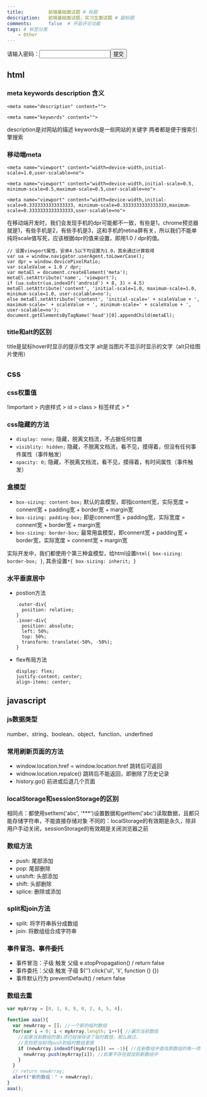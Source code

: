 ```yaml
---
title:         前端基础面试题 # 标题
description:   前端基础面试题，实习生面试题 # 副标题
comments:      false  # 开启评论功能
tags: # 标签分类
    - Other
---
```



<div class="secret-box" id="secret-box">
  <label for="input-secret" class="input-label">请输入密码：</label><input type="password" class="input-secret" id="input-secret" /><button class="submit-btn" id="submit-btn">提交</button>
</div>

## html

### meta keywords description 含义
```
<meta name="description" content="">
  
<meta name="keywords" content="">
```
description是对网站的描述
keywords是一些网站的关键字
两者都是便于搜索引擎搜索

### 移动端meta
```
<meta name="viewport" content="width=device-width,initial-scale=1.0,user-scalable=no">

<meta name="viewport" content="width=device-width,initial-scale=0.5, minimum-scale=0.5,maximum-scale=0.5,user-scalable=no">

<meta name="viewport" content="width=device-width,initial-scale=0.3333333333333333, minimum-scale=0.3333333333333333,maximum-scale=0.3333333333333333,user-scalable=no">
```

在移动端开发时，我们会发现手机的dpr可能都不一致，有些是1，chrome预览器就是1，有些手机是2，有些手机是3，这和手机的retina屏有关，所以我们不能单纯将scale值写死，应该根据dpr的值来设置，即用1.0 / dpr的值。

```
// 设置viewport属性，安卓4.5以下均设置为1.0，其余通过计算取得
var ua = window.navigator.userAgent.toLowerCase();
var dpr = window.devicePixelRatio;
var scaleValue = 1.0 / dpr;
var metaEl = document.createElement('meta');
metaEl.setAttribute('name', 'viewport');
if (ua.substr(ua.indexOf('android') + 8, 3) < 4.5) metaEl.setAttribute('content', 'initial-scale=1.0, maximum-scale=1.0, minimum-scale=1.0, user-scalable=no');
else metaEl.setAttribute('content', 'initial-scale=' + scaleValue + ', maximum-scale=' + scaleValue + ', minimum-scale=' + scaleValue + ', user-scalable=no');
document.getElementsByTagName('head')[0].appendChild(metaEl);
```


### title和alt的区别
title是鼠标hover时显示的提示性文字
alt是当图片不显示时显示的文字（alt只给图片使用）


## css

### css权重值
!important > 内嵌样式 > id > class > 标签样式 > *

### css隐藏的方法
- `display: none;`
  隐藏，脱离文档流，不占据任何位置
- `visiblity: hidden;`
  隐藏，不脱离文档流，看不见，摸得着，但没有任何事件属性（事件触发）
- `opacity: 0;`
  隐藏，不脱离文档流，看不见，摸得着，有时间属性（事件触发）

### 盒模型
- `box-sizing: content-box;`
  默认的盒模型，即指content宽，实际宽度 = connent宽 + padding宽 + border宽 + margin宽
- `box-sizing: padding-box;`
  即是connent宽 + padding宽，实际宽度 = connent宽 + border宽 + margin宽
- `box-sizing: border-box;`
  最常用盒模型，即connent宽 + padding宽 + border宽，实际宽度 = connent宽 + margin宽

实际开发中，我们都使用个第三种盒模型，给html设置`html{ box-sizing: border-box; }`, 其余设置`*{ box-sizing: inherit; }`

### 水平垂直居中
- postion方法
  ```
  .outer-div{
    position: relative;
  }
  .inner-div{
    position: absolute;
    left: 50%;
    top: 50%;
    transform: translate(-50%, -50%);
  }
  ```
- flex布局方法
  ```
  display: flex;
  justify-content; center;
  align-items: center;
  ```


## javascript

### js数据类型
number、string、boolean、object、function、underfined

### 常用刷新页面的方法
- window.location.href = window.location.href
  跳转后可返回
- widnow.location.repalce()
  跳转后不能返回，即删除了历史记录
- history.go()
  前进或后退几个页面

### localStorage和sessionStorage的区别
相同点：都使用setItem('abc', '***')设置数据和getItem('abc')读取数据，且都只能存储字符串，不能直接存储对象
不同的：localStorage的有效期是永久，除非用户手动关闭，sessionStorage的有效期是关闭浏览器之前

### 数组方法
- push: 尾部添加
- pop: 尾部删除
- unshift: 头部添加
- shift: 头部删除
- splice: 删除或添加

### split和join方法
- split: 将字符串拆分成数组
- join: 将数组组合成字符串

### 事件冒泡、事件委托
- 事件冒泡：子级 触发 父级
  e.stopPropagation() / return false
- 事件委托：父级 触发 子级
  $('').click('ul', 'li', function () {})
- 事件默认行为
  preventDefault() / return false

### 数组去重
```js
var myArray = [0, 1, 6, 9, 0, 2, 4, 5, 4];

function aaa(){
  var newArray = []; //一个新的临时数组
  for(var i = 0; i < myArray.length; i++){ //遍历当前数组
    //如果当前数组的第i项已经保存进了临时数组，那么跳过，
    //否则把当前项push到临时数组里面
    if (newArray.indexOf(myArray[i]) == -1){ //在新数组中查找原数组的每一项是否存在
      newArray.push(myArray[i]); //如果不存在就加到新数组中
    }
  }
  // return newArray;
  alert("新的数组：" + newArray);
}
aaa();
```
